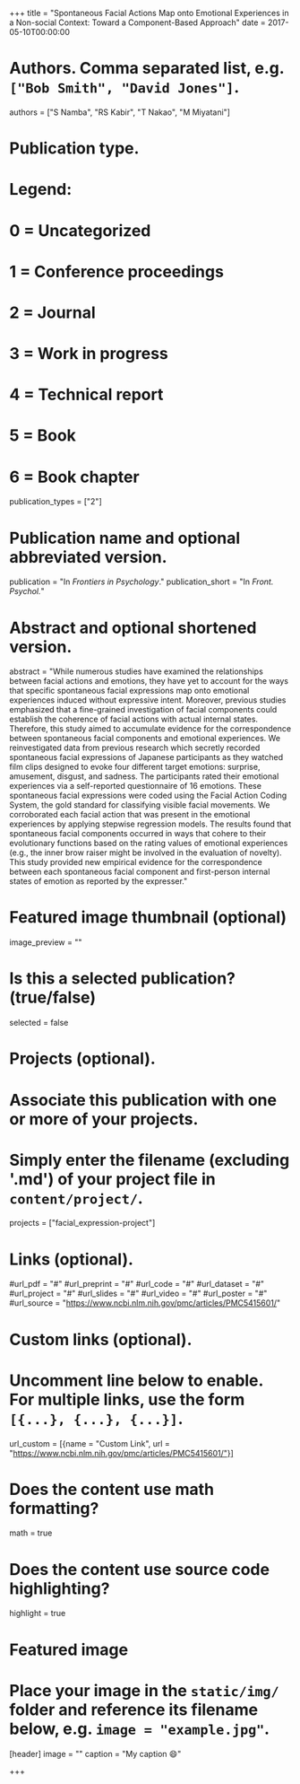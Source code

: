 +++
title = "Spontaneous Facial Actions Map onto Emotional Experiences in a Non-social Context: Toward a Component-Based Approach"
date = 2017-05-10T00:00:00

# Authors. Comma separated list, e.g. `["Bob Smith", "David Jones"]`.
authors = ["S Namba", "RS Kabir", "T Nakao", "M Miyatani"]

# Publication type.
# Legend:
# 0 = Uncategorized
# 1 = Conference proceedings
# 2 = Journal
# 3 = Work in progress
# 4 = Technical report
# 5 = Book
# 6 = Book chapter
publication_types = ["2"]

# Publication name and optional abbreviated version.
publication = "In *Frontiers in Psychology*."
publication_short = "In *Front. Psychol.*"

# Abstract and optional shortened version.
abstract = "While numerous studies have examined the relationships between facial actions and emotions, they have yet to account for the ways that specific spontaneous facial expressions map onto emotional experiences induced without expressive intent. Moreover, previous studies emphasized that a fine-grained investigation of facial components could establish the coherence of facial actions with actual internal states. Therefore, this study aimed to accumulate evidence for the correspondence between spontaneous facial components and emotional experiences. We reinvestigated data from previous research which secretly recorded spontaneous facial expressions of Japanese participants as they watched film clips designed to evoke four different target emotions: surprise, amusement, disgust, and sadness. The participants rated their emotional experiences via a self-reported questionnaire of 16 emotions. These spontaneous facial expressions were coded using the Facial Action Coding System, the gold standard for classifying visible facial movements. We corroborated each facial action that was present in the emotional experiences by applying stepwise regression models. The results found that spontaneous facial components occurred in ways that cohere to their evolutionary functions based on the rating values of emotional experiences (e.g., the inner brow raiser might be involved in the evaluation of novelty). This study provided new empirical evidence for the correspondence between each spontaneous facial component and first-person internal states of emotion as reported by the expresser."

# Featured image thumbnail (optional)
image_preview = ""

# Is this a selected publication? (true/false)
selected = false

# Projects (optional).
#   Associate this publication with one or more of your projects.
#   Simply enter the filename (excluding '.md') of your project file in `content/project/`.
projects = ["facial_expression-project"]

# Links (optional).
#url_pdf = "#"
#url_preprint = "#"
#url_code = "#"
#url_dataset = "#"
#url_project = "#"
#url_slides = "#"
#url_video = "#"
#url_poster = "#"
#url_source = "https://www.ncbi.nlm.nih.gov/pmc/articles/PMC5415601/"

# Custom links (optional).
#   Uncomment line below to enable. For multiple links, use the form `[{...}, {...}, {...}]`.
url_custom = [{name = "Custom Link", url = "https://www.ncbi.nlm.nih.gov/pmc/articles/PMC5415601/"}]

# Does the content use math formatting?
math = true

# Does the content use source code highlighting?
highlight = true

# Featured image
# Place your image in the `static/img/` folder and reference its filename below, e.g. `image = "example.jpg"`.
[header]
image = ""
caption = "My caption :smile:"

+++
